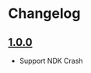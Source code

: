 # Changelog

## [1.0.0](https://github.com/luciqai/luciq-flutter-sdk/compare/v18.0.1...dev)

- Support NDK Crash